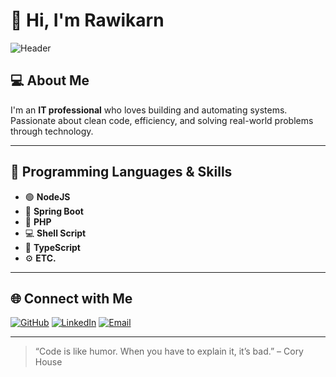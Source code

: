 # 👋 Hi, I'm Rawikarn

![Header](A_GitHub_README_introduction_image_features_Rawika.png)

## 💻 About Me
I'm an **IT professional** who loves building and automating systems.  
Passionate about clean code, efficiency, and solving real-world problems through technology.

---

## 🧠 Programming Languages & Skills
- 🟢 **NodeJS**
- 🍃 **Spring Boot**
- 🐘 **PHP**
- 💻 **Shell Script**
- 🔷 **TypeScript**
- ⚙️ **ETC.**

---

## 🌐 Connect with Me
[![GitHub](https://img.shields.io/badge/GitHub-Rawikarn-black?style=flat&logo=github)](https://github.com/Rawikarn)
[![LinkedIn](https://img.shields.io/badge/LinkedIn-Rawikarn-blue?style=flat&logo=linkedin)](https://www.linkedin.com/in/rawikarn/)
[![Email](https://img.shields.io/badge/Email-rawikarn@example.com-red?style=flat&logo=gmail)](mailto:rawikarn@example.com)

---

> “Code is like humor. When you have to explain it, it’s bad.” – Cory House
